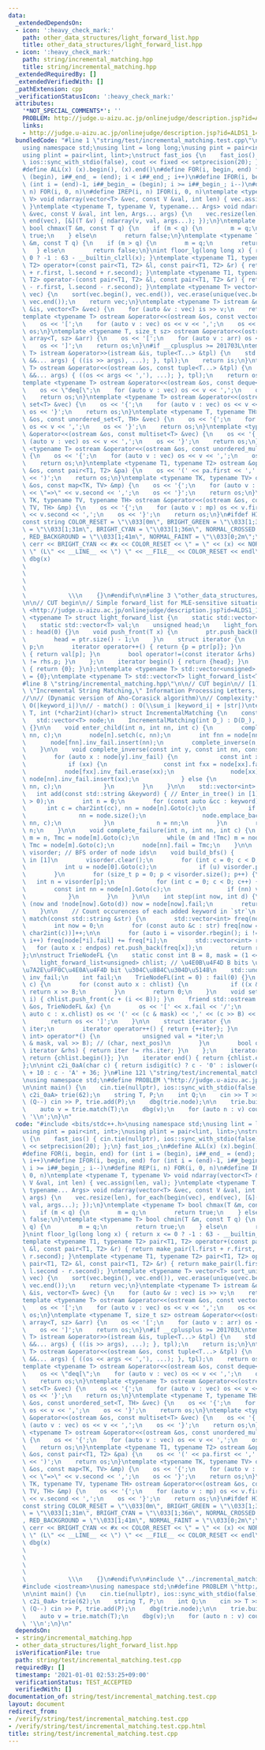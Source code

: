 ```yaml
---
data:
  _extendedDependsOn:
  - icon: ':heavy_check_mark:'
    path: other_data_structures/light_forward_list.hpp
    title: other_data_structures/light_forward_list.hpp
  - icon: ':heavy_check_mark:'
    path: string/incremental_matching.hpp
    title: string/incremental_matching.hpp
  _extendedRequiredBy: []
  _extendedVerifiedWith: []
  _pathExtension: cpp
  _verificationStatusIcon: ':heavy_check_mark:'
  attributes:
    '*NOT_SPECIAL_COMMENTS*': ''
    PROBLEM: http://judge.u-aizu.ac.jp/onlinejudge/description.jsp?id=ALDS1_14_D
    links:
    - http://judge.u-aizu.ac.jp/onlinejudge/description.jsp?id=ALDS1_14_D
  bundledCode: "#line 1 \"string/test/incremental_matching.test.cpp\"\n#include <bits/stdc++.h>\n\
    using namespace std;\nusing lint = long long;\nusing pint = pair<int, int>;\n\
    using plint = pair<lint, lint>;\nstruct fast_ios {\n    fast_ios() { cin.tie(nullptr),\
    \ ios::sync_with_stdio(false), cout << fixed << setprecision(20); };\n} fast_ios_;\n\
    #define ALL(x) (x).begin(), (x).end()\n#define FOR(i, begin, end) for (int i =\
    \ (begin), i##_end_ = (end); i < i##_end_; i++)\n#define IFOR(i, begin, end) for\
    \ (int i = (end)-1, i##_begin_ = (begin); i >= i##_begin_; i--)\n#define REP(i,\
    \ n) FOR(i, 0, n)\n#define IREP(i, n) IFOR(i, 0, n)\ntemplate <typename T, typename\
    \ V> void ndarray(vector<T> &vec, const V &val, int len) { vec.assign(len, val);\
    \ }\ntemplate <typename T, typename V, typename... Args> void ndarray(vector<T>\
    \ &vec, const V &val, int len, Args... args) {\n    vec.resize(len), for_each(begin(vec),\
    \ end(vec), [&](T &v) { ndarray(v, val, args...); });\n}\ntemplate <typename T>\
    \ bool chmax(T &m, const T q) {\n    if (m < q) {\n        m = q;\n        return\
    \ true;\n    } else\n        return false;\n}\ntemplate <typename T> bool chmin(T\
    \ &m, const T q) {\n    if (m > q) {\n        m = q;\n        return true;\n \
    \   } else\n        return false;\n}\nint floor_lg(long long x) { return x <=\
    \ 0 ? -1 : 63 - __builtin_clzll(x); }\ntemplate <typename T1, typename T2> pair<T1,\
    \ T2> operator+(const pair<T1, T2> &l, const pair<T1, T2> &r) { return make_pair(l.first\
    \ + r.first, l.second + r.second); }\ntemplate <typename T1, typename T2> pair<T1,\
    \ T2> operator-(const pair<T1, T2> &l, const pair<T1, T2> &r) { return make_pair(l.first\
    \ - r.first, l.second - r.second); }\ntemplate <typename T> vector<T> sort_unique(vector<T>\
    \ vec) {\n    sort(vec.begin(), vec.end()), vec.erase(unique(vec.begin(), vec.end()),\
    \ vec.end());\n    return vec;\n}\ntemplate <typename T> istream &operator>>(istream\
    \ &is, vector<T> &vec) {\n    for (auto &v : vec) is >> v;\n    return is;\n}\n\
    template <typename T> ostream &operator<<(ostream &os, const vector<T> &vec) {\n\
    \    os << '[';\n    for (auto v : vec) os << v << ',';\n    os << ']';\n    return\
    \ os;\n}\ntemplate <typename T, size_t sz> ostream &operator<<(ostream &os, const\
    \ array<T, sz> &arr) {\n    os << '[';\n    for (auto v : arr) os << v << ',';\n\
    \    os << ']';\n    return os;\n}\n#if __cplusplus >= 201703L\ntemplate <typename...\
    \ T> istream &operator>>(istream &is, tuple<T...> &tpl) {\n    std::apply([&is](auto\
    \ &&... args) { ((is >> args), ...); }, tpl);\n    return is;\n}\ntemplate <typename...\
    \ T> ostream &operator<<(ostream &os, const tuple<T...> &tpl) {\n    std::apply([&os](auto\
    \ &&... args) { ((os << args << ','), ...); }, tpl);\n    return os;\n}\n#endif\n\
    template <typename T> ostream &operator<<(ostream &os, const deque<T> &vec) {\n\
    \    os << \"deq[\";\n    for (auto v : vec) os << v << ',';\n    os << ']';\n\
    \    return os;\n}\ntemplate <typename T> ostream &operator<<(ostream &os, const\
    \ set<T> &vec) {\n    os << '{';\n    for (auto v : vec) os << v << ',';\n   \
    \ os << '}';\n    return os;\n}\ntemplate <typename T, typename TH> ostream &operator<<(ostream\
    \ &os, const unordered_set<T, TH> &vec) {\n    os << '{';\n    for (auto v : vec)\
    \ os << v << ',';\n    os << '}';\n    return os;\n}\ntemplate <typename T> ostream\
    \ &operator<<(ostream &os, const multiset<T> &vec) {\n    os << '{';\n    for\
    \ (auto v : vec) os << v << ',';\n    os << '}';\n    return os;\n}\ntemplate\
    \ <typename T> ostream &operator<<(ostream &os, const unordered_multiset<T> &vec)\
    \ {\n    os << '{';\n    for (auto v : vec) os << v << ',';\n    os << '}';\n\
    \    return os;\n}\ntemplate <typename T1, typename T2> ostream &operator<<(ostream\
    \ &os, const pair<T1, T2> &pa) {\n    os << '(' << pa.first << ',' << pa.second\
    \ << ')';\n    return os;\n}\ntemplate <typename TK, typename TV> ostream &operator<<(ostream\
    \ &os, const map<TK, TV> &mp) {\n    os << '{';\n    for (auto v : mp) os << v.first\
    \ << \"=>\" << v.second << ',';\n    os << '}';\n    return os;\n}\ntemplate <typename\
    \ TK, typename TV, typename TH> ostream &operator<<(ostream &os, const unordered_map<TK,\
    \ TV, TH> &mp) {\n    os << '{';\n    for (auto v : mp) os << v.first << \"=>\"\
    \ << v.second << ',';\n    os << '}';\n    return os;\n}\n#ifdef HITONANODE_LOCAL\n\
    const string COLOR_RESET = \"\\033[0m\", BRIGHT_GREEN = \"\\033[1;32m\", BRIGHT_RED\
    \ = \"\\033[1;31m\", BRIGHT_CYAN = \"\\033[1;36m\", NORMAL_CROSSED = \"\\033[0;9;37m\"\
    , RED_BACKGROUND = \"\\033[1;41m\", NORMAL_FAINT = \"\\033[0;2m\";\n#define dbg(x)\
    \ cerr << BRIGHT_CYAN << #x << COLOR_RESET << \" = \" << (x) << NORMAL_FAINT <<\
    \ \" (L\" << __LINE__ << \") \" << __FILE__ << COLOR_RESET << endl\n#else\n#define\
    \ dbg(x)                                                                     \
    \                                                                            \
    \                                                                            \
    \                                                                            \
    \                                                                            \
    \            \\\n    {}\n#endif\n\n#line 3 \"other_data_structures/light_forward_list.hpp\"\
    \n\n// CUT begin\n// Simple forward_list for MLE-sensitive situations\n// Verify:\
    \ <http://judge.u-aizu.ac.jp/onlinejudge/description.jsp?id=ALDS1_14_D>\ntemplate\
    \ <typename T> struct light_forward_list {\n    static std::vector<unsigned> ptr;\n\
    \    static std::vector<T> val;\n    unsigned head;\n    light_forward_list()\
    \ : head(0) {}\n    void push_front(T x) {\n        ptr.push_back(head), val.push_back(x);\n\
    \        head = ptr.size() - 1;\n    }\n    struct iterator {\n        unsigned\
    \ p;\n        iterator operator++() { return {p = ptr[p]}; }\n        T &operator*()\
    \ { return val[p]; }\n        bool operator!=(const iterator &rhs) { return p\
    \ != rhs.p; }\n    };\n    iterator begin() { return {head}; }\n    iterator end()\
    \ { return {0}; }\n};\ntemplate <typename T> std::vector<unsigned> light_forward_list<T>::ptr\
    \ = {0};\ntemplate <typename T> std::vector<T> light_forward_list<T>::val = {0};\n\
    #line 8 \"string/incremental_matching.hpp\"\n\n// CUT begin\n// [1] B. Meyer,\
    \ \"Incremental String Matching,\" Information Processing Letters, 21(5), 1985.\n\
    //\n// (Dynamic version of Aho-Corasick algorithm)\n// Complexity:\n// - add():\
    \ O(|keyword_i|)\n// - match() : O(\\sum_i |keyword_i| + |str|)\ntemplate <class\
    \ T, int (*char2int)(char)> struct IncrementalMatching {\n    const int D;\n \
    \   std::vector<T> node;\n    IncrementalMatching(int D_) : D(D_), node(1, D)\
    \ {}\n\n    void enter_child(int n, int nn, int c) {\n        complete_failure(n,\
    \ nn, c);\n        node[n].setch(c, nn);\n        int fnn = node[nn].fail;\n \
    \       node[fnn].inv_fail.insert(nn);\n        complete_inverse(n, nn, c);\n\
    \    }\n\n    void complete_inverse(const int y, const int nn, const int c) {\n\
    \        for (auto x : node[y].inv_fail) {\n            const int xx = node[x].Goto(c);\n\
    \            if (xx) {\n                const int fxx = node[xx].fail;\n     \
    \           node[fxx].inv_fail.erase(xx);\n                node[xx].fail = nn,\
    \ node[nn].inv_fail.insert(xx);\n            } else {\n                complete_inverse(x,\
    \ nn, c);\n            }\n        }\n    }\n\n    std::vector<int> endpos;\n \
    \   int add(const std::string &keyword) { // Enter_in_tree() in [1]\n        assert(keyword.length()\
    \ > 0);\n        int n = 0;\n        for (const auto &cc : keyword) {\n      \
    \      int c = char2int(cc), nn = node[n].Goto(c);\n            if (!nn) {\n \
    \               nn = node.size();\n                node.emplace_back(D), enter_child(n,\
    \ nn, c);\n            }\n            n = nn;\n        }\n        return endpos.push_back(n),\
    \ n;\n    }\n\n    void complete_failure(int n, int nn, int c) {\n        int\
    \ m = n, Tmc = node[m].Goto(c);\n        while (m and !Tmc) m = node[m].fail,\
    \ Tmc = node[m].Goto(c);\n        node[nn].fail = Tmc;\n    }\n\n    std::vector<int>\
    \ visorder; // BFS order of node ids\n    void build_bfs() {         // Build_failure()\
    \ in [1]\n        visorder.clear();\n        for (int c = 0; c < D; c++) {\n \
    \           int u = node[0].Goto(c);\n            if (u) visorder.push_back(u);\n\
    \        }\n        for (size_t p = 0; p < visorder.size(); p++) {\n         \
    \   int n = visorder[p];\n            for (int c = 0; c < D; c++) {\n        \
    \        const int nn = node[n].Goto(c);\n                if (nn) visorder.push_back(nn);\n\
    \            }\n        }\n    }\n\n    int step(int now, int d) {\n        while\
    \ (now and !node[now].Goto(d)) now = node[now].fail;\n        return node[now].Goto(d);\n\
    \    }\n\n    // Count occurences of each added keyword in `str`\n    std::vector<int>\
    \ match(const std::string &str) {\n        std::vector<int> freq(node.size());\n\
    \        int now = 0;\n        for (const auto &c : str) freq[now = step(now,\
    \ char2int(c))]++;\n\n        for (auto i = visorder.rbegin(); i != visorder.rend();\
    \ i++) freq[node[*i].fail] += freq[*i];\n        std::vector<int> ret;\n     \
    \   for (auto x : endpos) ret.push_back(freq[x]);\n        return ret;\n    }\n\
    };\n\nstruct TrieNodeFL {\n    static const int B = 8, mask = (1 << B) - 1;\n\
    \    light_forward_list<unsigned> chlist; // \u4E0B\u4F4D B bits \u304C\u6587\u5B57\
    \u7A2E\uFF0C\u4E0A\u4F4D bit \u304C\u884C\u304D\u5148\n    std::unordered_set<int>\
    \ inv_fail;\n    int fail;\n    TrieNodeFL(int = 0) : fail(0) {}\n    int Goto(int\
    \ c) {\n        for (const auto x : chlist) {\n            if ((x & mask) == c)\
    \ return x >> B;\n        }\n        return 0;\n    }\n    void setch(int c, int\
    \ i) { chlist.push_front(c + (i << B)); }\n    friend std::ostream &operator<<(std::ostream\
    \ &os, TrieNodeFL &x) {\n        os << '[' << x.fail << '/';\n        for (const\
    \ auto c : x.chlist) os << '(' << (c & mask) << ',' << (c >> B) << \"),\";\n \
    \       return os << ']';\n    }\n\n    struct iterator {\n        light_forward_list<unsigned>::iterator\
    \ iter;\n        iterator operator++() { return {++iter}; }\n        std::pair<int,\
    \ int> operator*() {\n            unsigned val = *iter;\n            return std::make_pair(val\
    \ & mask, val >> B); // (char, next_pos)\n        }\n        bool operator!=(const\
    \ iterator &rhs) { return iter != rhs.iter; }\n    };\n    iterator begin() {\
    \ return {chlist.begin()}; }\n    iterator end() { return {chlist.end()}; }\n\
    };\n\nint c2i_0aA(char c) { return isdigit(c) ? c - '0' : islower(c) ? c - 'a'\
    \ + 10 : c - 'A' + 36; }\n#line 121 \"string/test/incremental_matching.test.cpp\"\
    \nusing namespace std;\n#define PROBLEM \"http://judge.u-aizu.ac.jp/onlinejudge/description.jsp?id=ALDS1_14_D\"\
    \n\nint main() {\n    cin.tie(nullptr), ios::sync_with_stdio(false);\n    IncrementalMatching<TrieNodeFL,\
    \ c2i_0aA> trie(62);\n    string T, P;\n    int Q;\n    cin >> T >> Q;\n    while\
    \ (Q--) cin >> P, trie.add(P);\n    dbg(trie.node);\n\n    trie.build_bfs();\n\
    \    auto v = trie.match(T);\n    dbg(v);\n    for (auto n : v) cout << !!n <<\
    \ '\\n';\n}\n"
  code: "#include <bits/stdc++.h>\nusing namespace std;\nusing lint = long long;\n\
    using pint = pair<int, int>;\nusing plint = pair<lint, lint>;\nstruct fast_ios\
    \ {\n    fast_ios() { cin.tie(nullptr), ios::sync_with_stdio(false), cout << fixed\
    \ << setprecision(20); };\n} fast_ios_;\n#define ALL(x) (x).begin(), (x).end()\n\
    #define FOR(i, begin, end) for (int i = (begin), i##_end_ = (end); i < i##_end_;\
    \ i++)\n#define IFOR(i, begin, end) for (int i = (end)-1, i##_begin_ = (begin);\
    \ i >= i##_begin_; i--)\n#define REP(i, n) FOR(i, 0, n)\n#define IREP(i, n) IFOR(i,\
    \ 0, n)\ntemplate <typename T, typename V> void ndarray(vector<T> &vec, const\
    \ V &val, int len) { vec.assign(len, val); }\ntemplate <typename T, typename V,\
    \ typename... Args> void ndarray(vector<T> &vec, const V &val, int len, Args...\
    \ args) {\n    vec.resize(len), for_each(begin(vec), end(vec), [&](T &v) { ndarray(v,\
    \ val, args...); });\n}\ntemplate <typename T> bool chmax(T &m, const T q) {\n\
    \    if (m < q) {\n        m = q;\n        return true;\n    } else\n        return\
    \ false;\n}\ntemplate <typename T> bool chmin(T &m, const T q) {\n    if (m >\
    \ q) {\n        m = q;\n        return true;\n    } else\n        return false;\n\
    }\nint floor_lg(long long x) { return x <= 0 ? -1 : 63 - __builtin_clzll(x); }\n\
    template <typename T1, typename T2> pair<T1, T2> operator+(const pair<T1, T2>\
    \ &l, const pair<T1, T2> &r) { return make_pair(l.first + r.first, l.second +\
    \ r.second); }\ntemplate <typename T1, typename T2> pair<T1, T2> operator-(const\
    \ pair<T1, T2> &l, const pair<T1, T2> &r) { return make_pair(l.first - r.first,\
    \ l.second - r.second); }\ntemplate <typename T> vector<T> sort_unique(vector<T>\
    \ vec) {\n    sort(vec.begin(), vec.end()), vec.erase(unique(vec.begin(), vec.end()),\
    \ vec.end());\n    return vec;\n}\ntemplate <typename T> istream &operator>>(istream\
    \ &is, vector<T> &vec) {\n    for (auto &v : vec) is >> v;\n    return is;\n}\n\
    template <typename T> ostream &operator<<(ostream &os, const vector<T> &vec) {\n\
    \    os << '[';\n    for (auto v : vec) os << v << ',';\n    os << ']';\n    return\
    \ os;\n}\ntemplate <typename T, size_t sz> ostream &operator<<(ostream &os, const\
    \ array<T, sz> &arr) {\n    os << '[';\n    for (auto v : arr) os << v << ',';\n\
    \    os << ']';\n    return os;\n}\n#if __cplusplus >= 201703L\ntemplate <typename...\
    \ T> istream &operator>>(istream &is, tuple<T...> &tpl) {\n    std::apply([&is](auto\
    \ &&... args) { ((is >> args), ...); }, tpl);\n    return is;\n}\ntemplate <typename...\
    \ T> ostream &operator<<(ostream &os, const tuple<T...> &tpl) {\n    std::apply([&os](auto\
    \ &&... args) { ((os << args << ','), ...); }, tpl);\n    return os;\n}\n#endif\n\
    template <typename T> ostream &operator<<(ostream &os, const deque<T> &vec) {\n\
    \    os << \"deq[\";\n    for (auto v : vec) os << v << ',';\n    os << ']';\n\
    \    return os;\n}\ntemplate <typename T> ostream &operator<<(ostream &os, const\
    \ set<T> &vec) {\n    os << '{';\n    for (auto v : vec) os << v << ',';\n   \
    \ os << '}';\n    return os;\n}\ntemplate <typename T, typename TH> ostream &operator<<(ostream\
    \ &os, const unordered_set<T, TH> &vec) {\n    os << '{';\n    for (auto v : vec)\
    \ os << v << ',';\n    os << '}';\n    return os;\n}\ntemplate <typename T> ostream\
    \ &operator<<(ostream &os, const multiset<T> &vec) {\n    os << '{';\n    for\
    \ (auto v : vec) os << v << ',';\n    os << '}';\n    return os;\n}\ntemplate\
    \ <typename T> ostream &operator<<(ostream &os, const unordered_multiset<T> &vec)\
    \ {\n    os << '{';\n    for (auto v : vec) os << v << ',';\n    os << '}';\n\
    \    return os;\n}\ntemplate <typename T1, typename T2> ostream &operator<<(ostream\
    \ &os, const pair<T1, T2> &pa) {\n    os << '(' << pa.first << ',' << pa.second\
    \ << ')';\n    return os;\n}\ntemplate <typename TK, typename TV> ostream &operator<<(ostream\
    \ &os, const map<TK, TV> &mp) {\n    os << '{';\n    for (auto v : mp) os << v.first\
    \ << \"=>\" << v.second << ',';\n    os << '}';\n    return os;\n}\ntemplate <typename\
    \ TK, typename TV, typename TH> ostream &operator<<(ostream &os, const unordered_map<TK,\
    \ TV, TH> &mp) {\n    os << '{';\n    for (auto v : mp) os << v.first << \"=>\"\
    \ << v.second << ',';\n    os << '}';\n    return os;\n}\n#ifdef HITONANODE_LOCAL\n\
    const string COLOR_RESET = \"\\033[0m\", BRIGHT_GREEN = \"\\033[1;32m\", BRIGHT_RED\
    \ = \"\\033[1;31m\", BRIGHT_CYAN = \"\\033[1;36m\", NORMAL_CROSSED = \"\\033[0;9;37m\"\
    , RED_BACKGROUND = \"\\033[1;41m\", NORMAL_FAINT = \"\\033[0;2m\";\n#define dbg(x)\
    \ cerr << BRIGHT_CYAN << #x << COLOR_RESET << \" = \" << (x) << NORMAL_FAINT <<\
    \ \" (L\" << __LINE__ << \") \" << __FILE__ << COLOR_RESET << endl\n#else\n#define\
    \ dbg(x)                                                                     \
    \                                                                            \
    \                                                                            \
    \                                                                            \
    \                                                                            \
    \            \\\n    {}\n#endif\n\n#include \"../incremental_matching.hpp\"\n\
    #include <iostream>\nusing namespace std;\n#define PROBLEM \"http://judge.u-aizu.ac.jp/onlinejudge/description.jsp?id=ALDS1_14_D\"\
    \n\nint main() {\n    cin.tie(nullptr), ios::sync_with_stdio(false);\n    IncrementalMatching<TrieNodeFL,\
    \ c2i_0aA> trie(62);\n    string T, P;\n    int Q;\n    cin >> T >> Q;\n    while\
    \ (Q--) cin >> P, trie.add(P);\n    dbg(trie.node);\n\n    trie.build_bfs();\n\
    \    auto v = trie.match(T);\n    dbg(v);\n    for (auto n : v) cout << !!n <<\
    \ '\\n';\n}\n"
  dependsOn:
  - string/incremental_matching.hpp
  - other_data_structures/light_forward_list.hpp
  isVerificationFile: true
  path: string/test/incremental_matching.test.cpp
  requiredBy: []
  timestamp: '2021-01-01 02:53:25+09:00'
  verificationStatus: TEST_ACCEPTED
  verifiedWith: []
documentation_of: string/test/incremental_matching.test.cpp
layout: document
redirect_from:
- /verify/string/test/incremental_matching.test.cpp
- /verify/string/test/incremental_matching.test.cpp.html
title: string/test/incremental_matching.test.cpp
---
```

